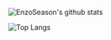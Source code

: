 ![EnzoSeason's github stats](https://github-readme-stats.vercel.app/api?username=EnzoSeason&show_icons=true&theme=radical)

![Top Langs](https://github-readme-stats.vercel.app/api/top-langs/?username=EnzoSeason&layout=compact&theme=dark)
